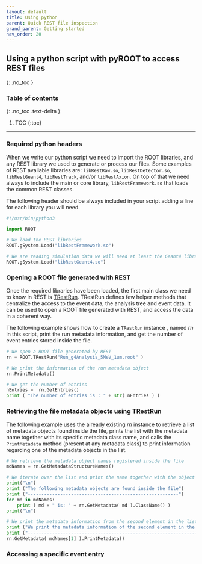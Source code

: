 ```yaml
---
layout: default
title: Using python
parent: Quick REST file inspection
grand_parent: Getting started
nav_order: 20
---
```


## Using a python script with pyROOT to access REST files
{: .no_toc }

### Table of contents
{: .no_toc .text-delta }

1. TOC
{:toc}

---

### Required python headers

When we write our python script we need to import the ROOT libraries, and any REST library we used to generate or process our files. Some examples of REST available libraries are: `libRestRaw.so`, `libRestDetector.so`, `libRestGeant4`, `libRestTrack`, and/or `libRestAxion`. On top of that we need always to include the main or core library, `libRestFramework.so` that loads the common REST classes.

The following header should be always included in your script adding a line for each library you will need.

```python
#!/usr/bin/python3

import ROOT

# We load the REST libraries
ROOT.gSystem.Load("libRestFramework.so")

# We are reading simulation data we will need at least the Geant4 library
ROOT.gSystem.Load("libRestGeant4.so")
```

### Opening a ROOT file generated with REST

Once the required libraries have been loaded, the first main class we need to know in REST is [TRestRun](https://sultan.unizar.es/rest/classTRestRun.html). TRestRun defines few helper methods that centralize the access to the event data, the analysis tree and event data. It can be used to open a ROOT file generated with REST, and access the data in a coherent way.

The following example shows how to create a `TRestRun` instance , named *rn* in this script, print the run metadata information, and get the number of event entries stored inside the file.

```python
# We open a ROOT file generated by REST
rn = ROOT.TRestRun("Run_g4Analysis_5MeV_1um.root" )

# We print the information of the run metadata object
rn.PrintMetadata()

# We get the number of entries
nEntries =  rn.GetEntries()
print ( "The number of entries is : " + str( nEntries ) )
```

### Retrieving the file metadata objects using TRestRun

The following example uses the already existing *rn* instance to retrieve a list of metadata objects found inside the file, prints the list with the metadata name together with its specific metadata class name, and calls the `PrintMetadata` method (present at any metadata class) to print information regarding one of the metadata objects in the list.

```python
# We retrieve the metadata object names registered inside the file
mdNames = rn.GetMetadataStructureNames()

# We iterate over the list and print the name together with the object class name
print("\n")
print ("The following metadata objects are found inside the file")
print ("--------------------------------------------------------")
for md in mdNames:
    print ( md + " is: " + rn.GetMetadata( md ).ClassName() )
print("\n") 

# We print the metadata information from the second element in the list
print ("We print the metadata information of the second element in the list:" )
print ("--------------------------------------------------------------------")
rn.GetMetadata( mdNames[1] ).PrintMetadata() 
```

### Accessing a specific event entry

